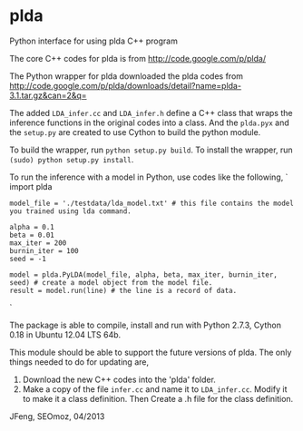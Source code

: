 plda
=======

Python interface for using plda C++ program


The core C++ codes for plda is from http://code.google.com/p/plda/

The Python wrapper for plda downloaded the plda codes from http://code.google.com/p/plda/downloads/detail?name=plda-3.1.tar.gz&can=2&q=

The added `LDA_infer.cc` and `LDA_infer.h` define a C++ class that wraps the inference functions in the original codes into a class. And the `plda.pyx` and the `setup.py` are created to use Cython to build the python module. 

To build the wrapper, run `python setup.py build`.
To install the wrapper, run `(sudo) python setup.py install`.

To run the inference with a model in Python, use codes like the following,
`
    import plda

    model_file = './testdata/lda_model.txt' # this file contains the model you trained using lda command.

    alpha = 0.1
    beta = 0.01
    max_iter = 200
    burnin_iter = 100
    seed = -1

    model = plda.PyLDA(model_file, alpha, beta, max_iter, burnin_iter, seed) # create a model object from the model file.
    result = model.run(line) # the line is a record of data.
`

The package is able to compile, install and run with Python 2.7.3, Cython 0.18 in Ubuntu 12.04 LTS 64b.

This module should be able to support the future versions of plda. The only things needed to do for updating are,
1. Download the new C++ codes into the 'plda' folder.
2. Make a copy of the file `infer.cc` and name it to `LDA_infer.cc`. Modify it to make it a class definition. Then Create a .h file for the class definition.

JFeng, SEOmoz, 04/2013
